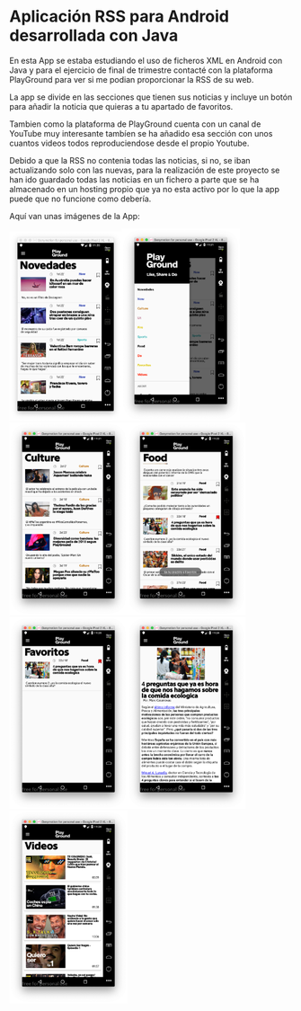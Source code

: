 # Aplicación RSS para Android desarrollada con Java
En esta App se estaba estudiando el uso de ficheros XML en Android con Java y para el ejercicio de final de trimestre contacté con la plataforma PlayGround para ver si me podian proporcionar la RSS de su web.

La app se divide en las secciones que tienen sus noticias y incluye un botón para añadir la noticia que quieras a tu apartado de favoritos.

Tambien como la plataforma de PlayGround cuenta con un canal de YouTube muy interesante tambíen se ha añadido esa sección con unos cuantos videos todos reproduciendose desde el propio Youtube.

Debido a que la RSS no contenia todas las noticias, si no, se iban actualizando solo con las nuevas, para la realización de este proyecto se han ido guardado todas las noticias en un fichero a parte que se ha almacenado en un hosting propio que ya no esta activo por lo que la app puede que no funcione como debería.

Aquí van unas imágenes de la App:

<img src="Imagenes/00-Novedades-Index.png" width="200"><img src="Imagenes/01-Menu.png" width="210"><img src="Imagenes/02-Categoria.png" width="210"><img src="Imagenes/03-MarcadorFavoritos.png" width="210"><img src="Imagenes/04-Favoritos.png" width="210"><img src="Imagenes/05-Noticia.png" width="210"><img src="Imagenes/06-VideosYT.png" width="210">
